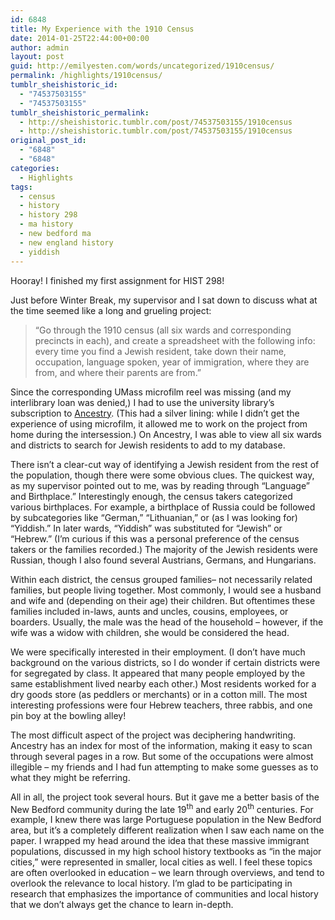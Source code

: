 ```yaml
---
id: 6848
title: My Experience with the 1910 Census
date: 2014-01-25T22:44:00+00:00
author: admin
layout: post
guid: http://emilyesten.com/words/uncategorized/1910census/
permalink: /highlights/1910census/
tumblr_sheishistoric_id:
  - "74537503155"
  - "74537503155"
tumblr_sheishistoric_permalink:
  - http://sheishistoric.tumblr.com/post/74537503155/1910census
  - http://sheishistoric.tumblr.com/post/74537503155/1910census
original_post_id:
  - "6848"
  - "6848"
categories:
  - Highlights
tags:
  - census
  - history
  - history 298
  - ma history
  - new bedford ma
  - new england history
  - yiddish
---
```

Hooray! I finished my first assignment for HIST 298!

Just before Winter Break, my supervisor and I sat down to discuss what at the time seemed like a long and grueling project:

> “Go through the 1910 census (all six wards and corresponding precincts in each), and create a spreadsheet with the following info: every time you find a Jewish resident, take down their name, occupation, language spoken, year of immigration, where they are from, and where their parents are from.”

Since the corresponding UMass microfilm reel was missing (and my interlibrary loan was denied,) I had to use the university library&rsquo;s subscription to <a href="http://www.tumblr.com/new/www.ancestrylibrary.com" target="_blank">Ancestry</a>. (This had a silver lining: while I didn’t get the experience of using microfilm, it allowed me to work on the project from home during the intersession.) On Ancestry, I was able to view all six wards and districts to search for Jewish residents to add to my database.

<!-- more -->

There isn’t a clear-cut way of identifying a Jewish resident from the rest of the population, though there were some obvious clues. The quickest way, as my supervisor pointed out to me, was by reading through “Language” and Birthplace.” Interestingly enough, the census takers categorized various birthplaces. For example, a birthplace of Russia could be followed by subcategories like “German,” “Lithuanian,” or (as I was looking for) “Yiddish.” In later wards, “Yiddish” was substituted for “Jewish” or “Hebrew.” (I’m curious if this was a personal preference of the census takers or the families recorded.) The majority of the Jewish residents were Russian, though I also found several Austrians, Germans, and Hungarians.

Within each district, the census grouped families– not necessarily related families, but people living together. Most commonly, I would see a husband and wife and (depending on their age) their children. But oftentimes these families included in-laws, aunts and uncles, cousins, employees, or boarders. Usually, the male was the head of the household – however, if the wife was a widow with children, she would be considered the head.

We were specifically interested in their employment. (I don’t have much background on the various districts, so I do wonder if certain districts were for segregated by class. It appeared that many people employed by the same establishment lived nearby each other.) Most residents worked for a dry goods store (as peddlers or merchants) or in a cotton mill. The most interesting professions were four Hebrew teachers, three rabbis, and one pin boy at the bowling alley!

The most difficult aspect of the project was deciphering handwriting. Ancestry has an index for most of the information, making it easy to scan through several pages in a row. But some of the occupations were almost illegible – my friends and I had fun attempting to make some guesses as to what they might be referring.

All in all, the project took several hours. But it gave me a better basis of the New Bedford community during the late 19<sup>th</sup> and early 20<sup>th</sup> centuries. For example, I knew there was large Portuguese population in the New Bedford area, but it’s a completely different realization when I saw each name on the paper. I wrapped my head around the idea that these massive immigrant populations, discussed in my high school history textbooks as “in the major cities,” were represented in smaller, local cities as well. I feel these topics are often overlooked in education – we learn through overviews, and tend to overlook the relevance to local history. I’m glad to be participating in research that emphasizes the importance of communities and local history that we don’t always get the chance to learn in-depth.